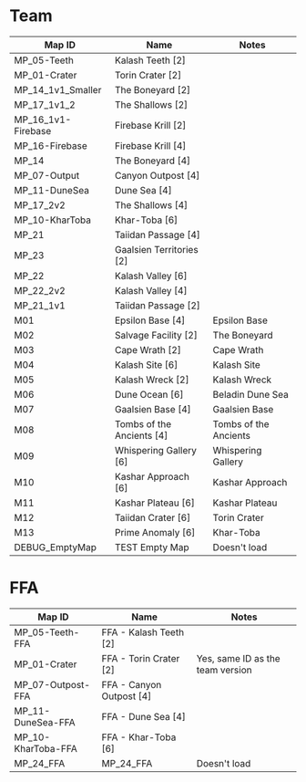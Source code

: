 # Team
| Map ID             | Name                      | Notes                 |
| ------------------ | ------------------------- | --------------------- |
| MP_05-Teeth        | Kalash Teeth [2]          |                       |
| MP_01-Crater       | Torin Crater [2]          |                       |
| MP_14_1v1_Smaller  | The Boneyard [2]          |                       |
| MP_17_1v1_2        | The Shallows [2]          |                       |
| MP_16_1v1-Firebase | Firebase Krill [2]        |                       |
| MP_16-Firebase     | Firebase Krill [4]        |                       |
| MP_14              | The Boneyard [4]          |                       |
| MP_07-Output       | Canyon Outpost [4]        |                       |
| MP_11-DuneSea      | Dune Sea [4]              |                       |
| MP_17_2v2          | The Shallows [4]          |                       |
| MP_10-KharToba     | Khar-Toba [6]             |                       |
| MP_21              | Taiidan Passage [4]       |                       |
| MP_23              | Gaalsien Territories [2]  |                       |
| MP_22              | Kalash Valley [6]         |                       |
| MP_22_2v2          | Kalash Valley [4]         |                       |
| MP_21_1v1          | Taiidan Passage [2]       |                       |
| M01                | Epsilon Base [4]          | Epsilon Base          |
| M02                | Salvage Facility [2]      | The Boneyard          |
| M03                | Cape Wrath [2]            | Cape Wrath            |
| M04                | Kalash Site [6]           | Kalash Site           |
| M05                | Kalash Wreck [2]          | Kalash Wreck          |
| M06                | Dune Ocean [6]            | Beladin Dune Sea      |
| M07                | Gaalsien Base [4]         | Gaalsien Base         |
| M08                | Tombs of the Ancients [4] | Tombs of the Ancients |
| M09                | Whispering Gallery [6]    | Whispering Gallery    |
| M10                | Kashar Approach [6]       | Kashar Approach       |
| M11                | Kashar Plateau [6]        | Kashar Plateau        |
| M12                | Taiidan Crater [6]        | Torin Crater          |
| M13                | Prime Anomaly [6]         | Khar-Toba             |
| DEBUG_EmptyMap     | TEST Empty Map            | Doesn't load          |

# FFA
| Map ID             | Name                     | Notes                            |
| ------------------ | ------------------------ | -------------------------------- |
| MP_05-Teeth-FFA    | FFA - Kalash Teeth [2]   |                                  |
| MP_01-Crater       | FFA - Torin Crater [2]   | Yes, same ID as the team version |
| MP_07-Outpost-FFA  | FFA - Canyon Outpost [4] |                                  |
| MP_11-DuneSea-FFA  | FFA - Dune Sea [4]       |                                  |
| MP_10-KharToba-FFA | FFA - Khar-Toba [6]      |                                  |
| MP_24_FFA          | MP_24_FFA                | Doesn't load                     |
